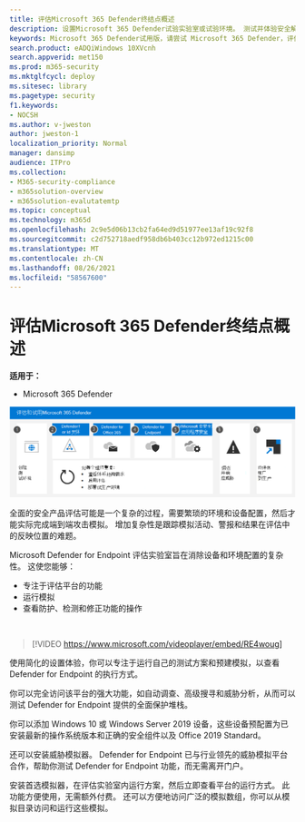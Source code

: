 ```yaml
---
title: 评估Microsoft 365 Defender终结点概述
description: 设置Microsoft 365 Defender试验实验室或试验环境。 测试并体验安全解决方案如何设计用于保护组织中设备、标识、数据和应用。
keywords: Microsoft 365 Defender试用版，请尝试 Microsoft 365 Defender，评估 Microsoft 365 Defender， Microsoft 365 Defender 评估实验室， Microsoft 365 Defender 试点， 网络安全， 高级永久性威胁， 企业安全， 设备， 设备， 标识， 用户， 数据， 应用程序， 事件， 自动调查和修正， 高级搜寻
search.product: eADQiWindows 10XVcnh
search.appverid: met150
ms.prod: m365-security
ms.mktglfcycl: deploy
ms.sitesec: library
ms.pagetype: security
f1.keywords:
- NOCSH
ms.author: v-jweston
author: jweston-1
localization_priority: Normal
manager: dansimp
audience: ITPro
ms.collection:
- M365-security-compliance
- m365solution-overview
- m365solution-evalutatemtp
ms.topic: conceptual
ms.technology: m365d
ms.openlocfilehash: 2c9e5d06b13cb2fa64ed9d51977ee13af19c92f8
ms.sourcegitcommit: c2d752718aedf958db6b403cc12b972ed1215c00
ms.translationtype: MT
ms.contentlocale: zh-CN
ms.lasthandoff: 08/26/2021
ms.locfileid: "58567600"
---
```

# <a name="evaluate-microsoft-365-defender-for-endpoint-overview"></a>评估Microsoft 365 Defender终结点概述

**适用于：**

- Microsoft 365 Defender

![Microsoft 365 Defender评估和试点过程。](../../media/defender/m365-defender-eval-process.png)

全面的安全产品评估可能是一个复杂的过程，需要繁琐的环境和设备配置，然后才能实际完成端到端攻击模拟。 增加复杂性是跟踪模拟活动、警报和结果在评估中的反映位置的难题。

Microsoft Defender for Endpoint 评估实验室旨在消除设备和环境配置的复杂性。 这使您能够：

- 专注于评估平台的功能
- 运行模拟
- 查看防护、检测和修正功能的操作
<br>

> [!VIDEO https://www.microsoft.com/videoplayer/embed/RE4woug]

使用简化的设置体验，你可以专注于运行自己的测试方案和预建模拟，以查看 Defender for Endpoint 的执行方式。

你可以完全访问该平台的强大功能，如自动调查、高级搜寻和威胁分析，从而可以测试 Defender for Endpoint 提供的全面保护堆栈。

你可以添加 Windows 10 或 Windows Server 2019 设备，这些设备预配置为已安装最新的操作系统版本和正确的安全组件以及 Office 2019 Standard。

还可以安装威胁模拟器。 Defender for Endpoint 已与行业领先的威胁模拟平台合作，帮助你测试 Defender for Endpoint 功能，而无需离开门户。

 安装首选模拟器，在评估实验室内运行方案，然后立即查看平台的运行方式。 此功能方便使用，无需额外付费。 还可以方便地访问广泛的模拟数组，你可以从模拟目录访问和运行这些模拟。

